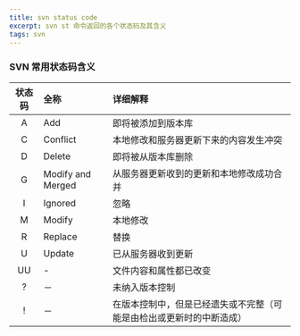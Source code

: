```yaml
---
title: svn status code
excerpt: svn st 命令返回的各个状态码及其含义
tags: svn
---
```


### SVN 常用状态码含义

| 状态码 | 全称 | 详细解释 |
| :---: | :--- | :--- |
| A | Add | 即将被添加到版本库 |
| C | Conflict | 本地修改和服务器更新下来的内容发生冲突 |
| D | Delete | 即将被从版本库删除 |
| G | Modify and Merged | 从服务器更新收到的更新和本地修改成功合并 |
| I | Ignored | 忽略 |
| M | Modify | 本地修改 |
| R | Replace | 替换 |
| U | Update | 已从服务器收到更新 |
| UU | - | 文件内容和属性都已改变 |
| ? | － | 未纳入版本控制 |
| ! | － | 在版本控制中，但是已经遗失或不完整（可能是由检出或更新时的中断造成） |
